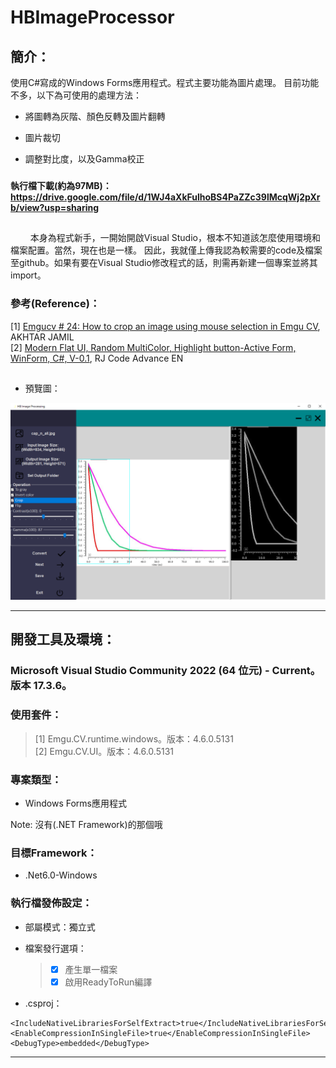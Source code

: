# HBImageProcessor

## 簡介：
使用C#寫成的Windows Forms應用程式。程式主要功能為圖片處理。 目前功能不多，以下為可使用的處理方法：  
- 將圖轉為灰階、顏色反轉及圖片翻轉
- 圖片裁切
- 調整對比度，以及Gamma校正
  
  ###
  
  
#### 執行檔下載(約為97MB)：<https://drive.google.com/file/d/1WJ4aXkFulhoBS4PaZZc39lMcqWj2pXrb/view?usp=sharing>
#### 

##  
  
$\qquad$本身為程式新手，一開始開啟Visual Studio，根本不知道該怎麼使用環境和檔案配置。當然，現在也是一樣。
因此，我就僅上傳我認為較需要的code及檔案至github。如果有要在Visual Studio修改程式的話，則需再新建一個專案並將其import。
   
  
### 參考(Reference)： 
[1] [Emgucv # 24: How to crop an image using mouse selection in Emgu CV](https://youtu.be/n4mjLiMiSmw), AKHTAR JAMIL  
[2] [Modern Flat UI, Random MultiColor, Highlight button-Active Form, WinForm, C#, V-0.1](https://youtu.be/BtOEztT1Qzk), RJ Code Advance EN  

  
##  

- 預覽圖：
<img src="./HBImageProcessor_preview.png">


---

## 開發工具及環境：  
  
### Microsoft Visual Studio Community 2022 (64 位元) - Current。版本 17.3.6。  
  
### 使用套件： 
> [1] Emgu.CV.runtime.windows。版本：4.6.0.5131  
> [2] Emgu.CV.UI。版本：4.6.0.5131  
  
### 專案類型：  
- Windows Forms應用程式  

Note: 沒有(.NET Framework)的那個哦
  
### 目標Framework：  
- .Net6.0-Windows

### 執行檔發佈設定： 
 
- 部屬模式：獨立式    
- 檔案發行選項：  
    > - [x] 產生單一檔案  
    > - [x] 啟用ReadyToRun編譯  
  
- .csproj：  
```
<IncludeNativeLibrariesForSelfExtract>true</IncludeNativeLibrariesForSelfExtract>
<EnableCompressionInSingleFile>true</EnableCompressionInSingleFile>
<DebugType>embedded</DebugType>
```

  
---
  
  
